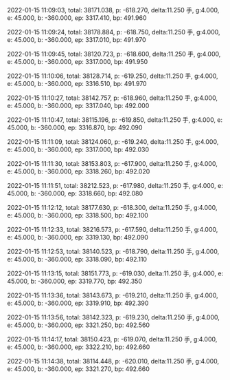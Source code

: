 2022-01-15 11:09:03, total: 38171.038, p: -618.270, delta:11.250 手, g:4.000, e: 45.000, b: -360.000, ep: 3317.410, bp: 491.960

2022-01-15 11:09:24, total: 38178.884, p: -618.750, delta:11.250 手, g:4.000, e: 45.000, b: -360.000, ep: 3317.010, bp: 491.970

2022-01-15 11:09:45, total: 38120.723, p: -618.600, delta:11.250 手, g:4.000, e: 45.000, b: -360.000, ep: 3317.000, bp: 491.950

2022-01-15 11:10:06, total: 38128.714, p: -619.250, delta:11.250 手, g:4.000, e: 45.000, b: -360.000, ep: 3316.510, bp: 491.970

2022-01-15 11:10:27, total: 38142.757, p: -618.960, delta:11.250 手, g:4.000, e: 45.000, b: -360.000, ep: 3317.040, bp: 492.000

2022-01-15 11:10:47, total: 38115.196, p: -619.850, delta:11.250 手, g:4.000, e: 45.000, b: -360.000, ep: 3316.870, bp: 492.090

2022-01-15 11:11:09, total: 38124.060, p: -619.240, delta:11.250 手, g:4.000, e: 45.000, b: -360.000, ep: 3317.000, bp: 492.030

2022-01-15 11:11:30, total: 38153.803, p: -617.900, delta:11.250 手, g:4.000, e: 45.000, b: -360.000, ep: 3318.260, bp: 492.020

2022-01-15 11:11:51, total: 38212.523, p: -617.980, delta:11.250 手, g:4.000, e: 45.000, b: -360.000, ep: 3318.660, bp: 492.080

2022-01-15 11:12:12, total: 38177.630, p: -618.300, delta:11.250 手, g:4.000, e: 45.000, b: -360.000, ep: 3318.500, bp: 492.100

2022-01-15 11:12:33, total: 38216.573, p: -617.590, delta:11.250 手, g:4.000, e: 45.000, b: -360.000, ep: 3319.130, bp: 492.090

2022-01-15 11:12:53, total: 38140.523, p: -618.790, delta:11.250 手, g:4.000, e: 45.000, b: -360.000, ep: 3318.090, bp: 492.110

2022-01-15 11:13:15, total: 38151.773, p: -619.030, delta:11.250 手, g:4.000, e: 45.000, b: -360.000, ep: 3319.770, bp: 492.350

2022-01-15 11:13:36, total: 38143.673, p: -619.210, delta:11.250 手, g:4.000, e: 45.000, b: -360.000, ep: 3319.910, bp: 492.390

2022-01-15 11:13:56, total: 38142.323, p: -619.230, delta:11.250 手, g:4.000, e: 45.000, b: -360.000, ep: 3321.250, bp: 492.560

2022-01-15 11:14:17, total: 38150.423, p: -619.070, delta:11.250 手, g:4.000, e: 45.000, b: -360.000, ep: 3322.210, bp: 492.660

2022-01-15 11:14:38, total: 38114.448, p: -620.010, delta:11.250 手, g:4.000, e: 45.000, b: -360.000, ep: 3321.270, bp: 492.660